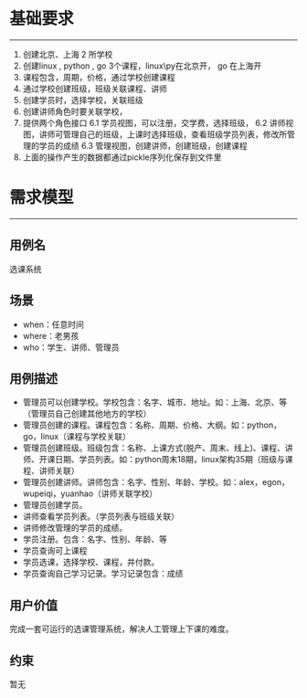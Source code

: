 # 基础要求

---
1. 创建北京、上海 2 所学校
2. 创建linux , python , go 3个课程，linux\py在北京开， go 在上海开
3. 课程包含，周期，价格，通过学校创建课程
4. 通过学校创建班级，班级关联课程、讲师
5. 创建学员时，选择学校，关联班级
6. 创建讲师角色时要关联学校，
7. 提供两个角色接口
6.1 学员视图，可以注册，交学费，选择班级，
6.2 讲师视图，讲师可管理自己的班级，上课时选择班级，查看班级学员列表，修改所管理的学员的成绩
6.3 管理视图，创建讲师，创建班级，创建课程
7. 上面的操作产生的数据都通过pickle序列化保存到文件里

# 需求模型

---
## 用例名
选课系统

## 场景

- when：任意时间
- where：老男孩
- who：学生、讲师、管理员

## 用例描述
- 管理员可以创建学校。学校包含：名字、城市、地址。如：上海、北京、等（管理员自己创建其他地方的学校）
- 管理员创建的课程。课程包含：名称、周期、价格、大纲。如：python，go，linux（课程与学校关联）
- 管理员创建班级。班级包含：名称、上课方式(脱产、周末、线上)、课程、讲师、开课日期、学员列表。如：python周末18期，linux架构35期（班级与课程、讲师关联）
- 管理员创建讲师。讲师包含：名字、性别、年龄、学校。如：alex，egon，wupeiqi，yuanhao（讲师关联学校）
- 管理员创建学员。
- 讲师查看学员列表。（学员列表与班级关联）
- 讲师修改管理的学员的成绩。
- 学员注册。包含：名字、性别、年龄、等
- 学员查询可上课程
- 学员选课，选择学校、课程，并付款。
- 学员查询自己学习记录。学习记录包含：成绩

## 用户价值
完成一套可运行的选课管理系统，解决人工管理上下课的难度。

## 约束
暂无

